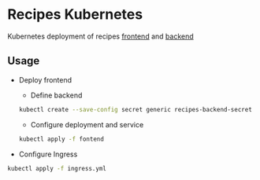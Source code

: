 # Recipes Kubernetes

Kubernetes deployment of recipes [frontend](https://github.com/globz-eu/recipes) and [backend](https://github.com/globz-eu/recipes-backend)

## Usage

* Deploy frontend

    * Define backend
    ```bash
    kubectl create --save-config secret generic recipes-backend-secret --from-literal=backend='http://backend.example.org'
    ```

    * Configure deployment and service
    ```bash
    kubectl apply -f fontend
    ```

* Configure Ingress

```bash
kubectl apply -f ingress.yml
```

